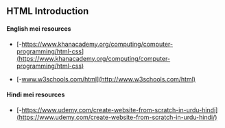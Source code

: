 ## HTML Introduction

#### English mei resources

- [-https://www.khanacademy.org/computing/computer-programming/html-css](https://www.khanacademy.org/computing/computer-programming/html-css)

- [-www.w3schools.com/html](http://www.w3schools.com/html)


#### Hindi mei resources

- [-https://www.udemy.com/create-website-from-scratch-in-urdu-hindi](https://www.udemy.com/create-website-from-scratch-in-urdu-hindi/)


